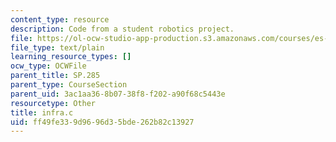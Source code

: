 ```yaml
---
content_type: resource
description: Code from a student robotics project.
file: https://ol-ocw-studio-app-production.s3.amazonaws.com/courses/es-293-lego-robotics-spring-2007/ff49fe339d9696d35bde262b82c13927_infra.c
file_type: text/plain
learning_resource_types: []
ocw_type: OCWFile
parent_title: SP.285
parent_type: CourseSection
parent_uid: 3ac1aa36-8b07-38f8-f202-a90f68c5443e
resourcetype: Other
title: infra.c
uid: ff49fe33-9d96-96d3-5bde-262b82c13927
---
```

